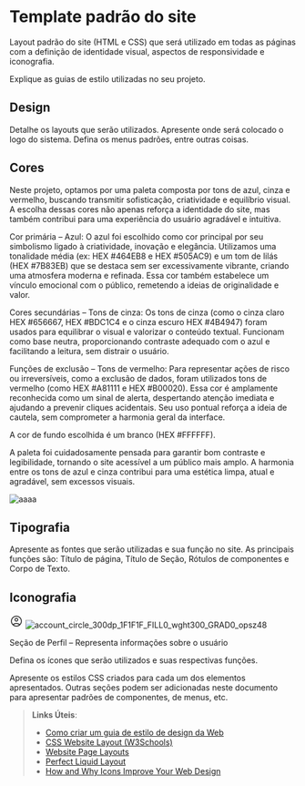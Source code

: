 # Template padrão do site

Layout padrão do site (HTML e CSS) que será utilizado em todas as páginas com a definição de identidade visual, aspectos de responsividade e iconografia.

Explique as guias de estilo utilizadas no seu projeto.

## Design

Detalhe os layouts que serão utilizados. Apresente onde será colocado o logo do sistema. Defina os menus padrões, entre outras coisas.


## Cores

Neste projeto, optamos por uma paleta composta por tons de azul, cinza e vermelho, buscando transmitir sofisticação, criatividade e equilíbrio visual. A escolha dessas cores não apenas reforça a identidade do site, mas também contribui para uma experiência do usuário agradável e intuitiva.

Cor primária – Azul:
O azul foi escolhido como cor principal por seu simbolismo ligado à criatividade, inovação e elegância. Utilizamos uma tonalidade média (ex: HEX #464EB8 e HEX #505AC9) e um tom de lilás (HEX #7B83EB) que se destaca sem ser excessivamente vibrante, criando uma atmosfera moderna e refinada. Essa cor também estabelece um vínculo emocional com o público, remetendo a ideias de originalidade e valor.

Cores secundárias – Tons de cinza:
Os tons de cinza (como o cinza claro HEX #656667, HEX #BDC1C4 e o cinza escuro HEX #4B4947) foram usados para equilibrar o visual e valorizar o conteúdo textual. Funcionam como base neutra, proporcionando contraste adequado com o azul e facilitando a leitura, sem distrair o usuário.

Funções de exclusão – Tons de vermelho:
Para representar ações de risco ou irreversíveis, como a exclusão de dados, foram utilizados tons de vermelho (como HEX #A81111 e HEX #B00020). Essa cor é amplamente reconhecida como um sinal de alerta, despertando atenção imediata e ajudando a prevenir cliques acidentais. Seu uso pontual reforça a ideia de cautela, sem comprometer a harmonia geral da interface.

A cor de fundo escolhida é um branco (HEX #FFFFFF).

A paleta foi cuidadosamente pensada para garantir bom contraste e legibilidade, tornando o site acessível a um público mais amplo. A harmonia entre os tons de azul e cinza contribui para uma estética limpa, atual e agradável, sem excessos visuais.

![aaaa](https://github.com/user-attachments/assets/4e06998d-2e0e-4510-bfea-7feed5feb460)


## Tipografia

Apresente as fontes que serão utilizadas e sua função no site. As principais funções são: Título de página, Título de Seção, Rótulos de componentes e Corpo de Texto.


## Iconografia

<svg xmlns="http://www.w3.org/2000/svg" height="24px" viewBox="0 -960 960 960" width="24px" fill="#1f1f1f"><path d="M240.92-268.31q51-37.84 111.12-59.77Q412.15-350 480-350t127.96 21.92q60.12 21.93 111.12 59.77 37.3-41 59.11-94.92Q800-417.15 800-480q0-133-93.5-226.5T480-800q-133 0-226.5 93.5T160-480q0 62.85 21.81 116.77 21.81 53.92 59.11 94.92ZM480.01-450q-54.78 0-92.39-37.6Q350-525.21 350-579.99t37.6-92.39Q425.21-710 479.99-710t92.39 37.6Q610-634.79 610-580.01t-37.6 92.39Q534.79-450 480.01-450ZM480-100q-79.15 0-148.5-29.77t-120.65-81.08q-51.31-51.3-81.08-120.65Q100-400.85 100-480t29.77-148.5q29.77-69.35 81.08-120.65 51.3-51.31 120.65-81.08Q400.85-860 480-860t148.5 29.77q69.35 29.77 120.65 81.08 51.31 51.3 81.08 120.65Q860-559.15 860-480t-29.77 148.5q-29.77 69.35-81.08 120.65-51.3 51.31-120.65 81.08Q559.15-100 480-100Zm0-60q54.15 0 104.42-17.42 50.27-17.43 89.27-48.73-39-30.16-88.11-47Q536.46-290 480-290t-105.77 16.65q-49.31 16.66-87.92 47.2 39 31.3 89.27 48.73Q425.85-160 480-160Zm0-350q29.85 0 49.92-20.08Q550-550.15 550-580t-20.08-49.92Q509.85-650 480-650t-49.92 20.08Q410-609.85 410-580t20.08 49.92Q450.15-510 480-510Zm0-70Zm0 355Z"/></svg>
![account_circle_300dp_1F1F1F_FILL0_wght300_GRAD0_opsz48](https://github.com/user-attachments/assets/2f87974a-aa2e-4084-87e7-79672bbb5ea7)

Seção de Perfil – Representa informações sobre o usuário 

Defina os ícones que serão utilizados e suas respectivas funções.

Apresente os estilos CSS criados para cada um dos elementos apresentados.
Outras seções podem ser adicionadas neste documento para apresentar padrões de componentes, de menus, etc.


> **Links Úteis**:
>
> -  [Como criar um guia de estilo de design da Web](https://edrodrigues.com.br/blog/como-criar-um-guia-de-estilo-de-design-da-web/#)
> - [CSS Website Layout (W3Schools)](https://www.w3schools.com/css/css_website_layout.asp)
> - [Website Page Layouts](http://www.cellbiol.com/bioinformatics_web_development/chapter-3-your-first-web-page-learning-html-and-css/website-page-layouts/)
> - [Perfect Liquid Layout](https://matthewjamestaylor.com/perfect-liquid-layouts)
> - [How and Why Icons Improve Your Web Design](https://usabilla.com/blog/how-and-why-icons-improve-you-web-design/)
